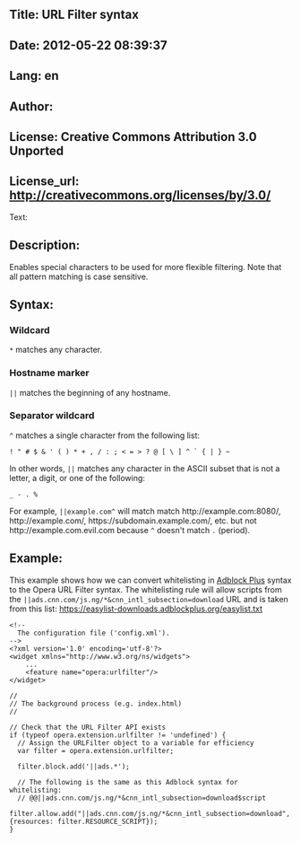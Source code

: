 Title: URL Filter syntax
----
Date: 2012-05-22 08:39:37
----
Lang: en
----
Author: 
----
License: Creative Commons Attribution 3.0 Unported
----
License_url: http://creativecommons.org/licenses/by/3.0/
----
Text:

<h2>Description:</h2>

<p>Enables special characters to be used for more flexible filtering. Note that all pattern matching is case sensitive.</p>

<h2>Syntax:</h2>

<h3>Wildcard</h3>

<p><code>*</code> matches any character.</p>

<h3>Hostname marker</h3>

<p><code>||</code> matches the beginning of any hostname.</p>

<h3>Separator wildcard</h3>

<p><code>^</code> matches a single character from the following list:</p>

<p><code>! &quot; # $ &amp; &#39; ( ) * + , / : ; &lt; = &gt; ? @ [ \ ] ^ ` { | } ~</code></p>

<p>In other words, <code>||</code> matches any character in the ASCII subset that is not a letter, a digit, or one of the following:</p>

<p><code>_ - . %</code></p>

<p>For example, <code>||example.com^</code> will match match http://example.com:8080/, http://example.com/, https://subdomain.example.com/, etc. but not http://example.com.evil.com because <code>^</code> doesn&#39;t match <code>.</code> (period).

<h2>Example:</h2>

<p>This example shows how we can convert whitelisting in <a href="http://adblockplus.org/">Adblock Plus</a> syntax to the Opera URL Filter syntax. The whitelisting rule will allow scripts from the <code>||ads.cnn.com/js.ng/*&amp;cnn_intl_subsection=download</code> URL and is taken from this list: <a href="https://easylist-downloads.adblockplus.org/easylist.txt">https://easylist-downloads.adblockplus.org/easylist.txt</a></p>

<pre><code>&lt;!-- 
  The configuration file (&#39;config.xml&#39;).
--&gt;
&lt;?xml version=&#39;1.0&#39; encoding=&#39;utf-8&#39;?&gt;
&lt;widget xmlns=&quot;http://www.w3.org/ns/widgets&quot;&gt;
    ...
    &lt;feature name=&quot;opera:urlfilter&quot;/&gt;
&lt;/widget&gt;</code></pre>    

<pre><code>//
// The background process (e.g. index.html)
//

// Check that the URL Filter API exists
if (typeof opera.extension.urlfilter != &#39;undefined&#39;) {
  // Assign the URLFilter object to a variable for efficiency
  var filter = opera.extension.urlfilter;
  
  filter.block.add(&#39;||ads.*&#39;);
  
  // The following is the same as this Adblock syntax for whitelisting:
  // @@||ads.cnn.com/js.ng/*&amp;cnn_intl_subsection=download$script
  filter.allow.add(&quot;||ads.cnn.com/js.ng/*&amp;cnn_intl_subsection=download&quot;, {resources: filter.RESOURCE_SCRIPT});
}</code></pre>
</p>
